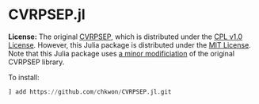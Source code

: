 # CVRPSEP.jl

**License:** 
The original [CVRPSEP](https://econ.au.dk/research/researcher-websites/jens-lysgaard/cvrpsep/), which is distributed under the [CPL v1.0 License](https://github.com/chkwon/CVRPSEP/blob/main/LICENSE). 
However, this Julia package is distributed under the [MIT License](https://github.com/chkwon/CVRPSEP.jl/blob/master/LICENSE).
Note that this Julia package uses [a minor modificiation](https://github.com/chkwon/CVRPSEP) of the original CVRPSEP library.

To install:
```julia
] add https://github.com/chkwon/CVRPSEP.jl.git
```
